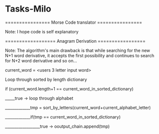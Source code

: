 # Tasks-Milo

================ Morse Code translator ================

Note:
I hope code is self explanatory

================== Anagram Derivation =================

Note:
The algorithm's main drawback is that while searching for the new N+1 word derivative, it accepts the first possibility and continues to search for N+2 word derivative and so on...

current_word = <users 3 letter input word>

Loop through sorted by length dictionary

if (current_word.length+1 == current_word_in_sorted_dictionary)

_____true -> loop through alphabet
      
_____________tmp = sort_by_letters(current_word+current_alphabet_letter)
              
_____________if(tmp == current_word_in_sorted_dictionary)
              
__________________true -> ooutput_chain.append(tmp)
              

